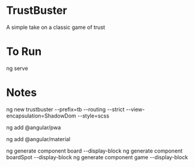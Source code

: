 # TrustBuster
A simple take on a classic game of trust

# To Run
ng serve

# Notes
ng new trustbuster --prefix=tb --routing --strict --view-encapsulation=ShadowDom --style=scss

ng add @angular/pwa

ng add @angular/material

ng generate component board --display-block
ng generate component boardSpot --display-block
ng generate component game --display-block